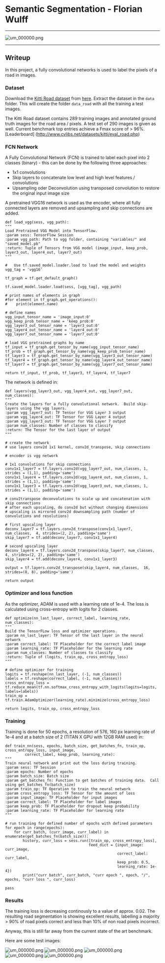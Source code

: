 # Semantic Segmentation - Florian Wulff

---

![um_000000.png](./runs/1503571676.450356/um_000006.png "um_000006.png")

---

## Writeup
In this project, a fully convolutional networks is used to label the pixels of a road in images.

### Dataset
Download the [Kitti Road dataset](http://www.cvlibs.net/datasets/kitti/eval_road.php) from [here](http://www.cvlibs.net/download.php?file=data_road.zip).  Extract the dataset in the `data` folder.  This will create the folder `data_road` with all the training a test images.

The Kitti Road dataset contains 289 training images and annotated ground truth images for the road area / pixels. A test set of 290 images is given as well.
Current benchmark top entries achieve a Fmax score of > 96%. [Leaderboard] (http://www.cvlibs.net/datasets/kitti/eval_road.php)

### FCN Network

A Fully Convolutional Network (FCN) is trained to label each pixel into 2 classes (binary) - this can be done by the following three approaches:

* 1x1 convolutions
* Skip layers to concatenate low level and high level features / convolutions
* Upsampling oder Deconvolution using transposed convolution to restore the original input image size

A pretrained VGG16 network is used as the encoder, where all fully connected layers are removed and upsampling and skip connections are added.

    def load_vgg(sess, vgg_path):
    """
    Load Pretrained VGG Model into TensorFlow.
    :param sess: TensorFlow Session
    :param vgg_path: Path to vgg folder, containing "variables/" and "saved_model.pb"
    :return: Tuple of Tensors from VGG model (image_input, keep_prob, layer3_out, layer4_out, layer7_out)
    """

    #   Use tf.saved_model.loader.load to load the model and weights
    vgg_tag = 'vgg16'
    
    tf_graph = tf.get_default_graph()
    
    tf.saved_model.loader.load(sess, [vgg_tag], vgg_path)
    
    # print names of elements in graph
    #for element in tf_graph.get_operations():
    #    print(element.name)
        
    # define names
    vgg_input_tensor_name = 'image_input:0'
    vgg_keep_prob_tensor_name = 'keep_prob:0'
    vgg_layer3_out_tensor_name = 'layer3_out:0'
    vgg_layer4_out_tensor_name = 'layer4_out:0'
    vgg_layer7_out_tensor_name = 'layer7_out:0'
    
    # load VGG pretrained graphs by name
    tf_input = tf_graph.get_tensor_by_name(vgg_input_tensor_name)
    tf_prob = tf_graph.get_tensor_by_name(vgg_keep_prob_tensor_name)
    tf_layer3 = tf_graph.get_tensor_by_name(vgg_layer3_out_tensor_name)
    tf_layer4 = tf_graph.get_tensor_by_name(vgg_layer4_out_tensor_name)
    tf_layer7 = tf_graph.get_tensor_by_name(vgg_layer7_out_tensor_name)
    
    return tf_input, tf_prob, tf_layer3, tf_layer4, tf_layer7

The network is defined in:

    def layers(vgg_layer3_out, vgg_layer4_out, vgg_layer7_out, num_classes):
    """
    Create the layers for a fully convolutional network.  Build skip-layers using the vgg layers.
    :param vgg_layer7_out: TF Tensor for VGG Layer 3 output
    :param vgg_layer4_out: TF Tensor for VGG Layer 4 output
    :param vgg_layer3_out: TF Tensor for VGG Layer 7 output
    :param num_classes: Number of classes to classify
    :return: The Tensor for the last layer of output
    """
    
    # create the network
    # use layers conv2d 1x1 kernel, conv2d_transpose, skip connections
    
    # encoder is vgg network

    # 1x1 convolutions for skip connections
    conv1x1_layer7 = tf.layers.conv2d(vgg_layer7_out, num_classes, 1, strides = (1,1), padding='same') 
    conv1x1_layer4 = tf.layers.conv2d(vgg_layer4_out, num_classes, 1, strides = (1,1), padding='same')
    conv1x1_layer3 = tf.layers.conv2d(vgg_layer3_out, num_classes, 1, strides = (1,1), padding='same')
    
    # conv2transpose deconvolutions to scale up and concatenation with skip connections
    # after each upscaling, do conv2d but without changing dimensions
    # upscaling is mirrored conv2d downsampling path (number of convolutions and resolutions)
    
    # first upscaling layer
    deconv_layer7 = tf.layers.conv2d_transpose(conv1x1_layer7, num_classes,  4, strides=(2, 2), padding='same')
    skip_layer7 = tf.add(deconv_layer7, conv1x1_layer4)
    
    # second upscaling layer
    deconv_layer4 = tf.layers.conv2d_transpose(skip_layer7, num_classes,  4, strides=(2, 2), padding='same')
    skip_layer4 = tf.add(deconv_layer4, conv1x1_layer3)
    
    output = tf.layers.conv2d_transpose(skip_layer4, num_classes,  16, strides=(8, 8), padding='same')

    return output

### Optimizer and loss function

As the optimizer, ADAM is used with a learning rate of 1e-4. The loss is calculated using cross-entropy with logits for 2 classes.

    def optimize(nn_last_layer, correct_label, learning_rate, num_classes):
    """
    Build the TensorFLow loss and optimizer operations.
    :param nn_last_layer: TF Tensor of the last layer in the neural network
    :param correct_label: TF Placeholder for the correct label image
    :param learning_rate: TF Placeholder for the learning rate
    :param num_classes: Number of classes to classify
    :return: Tuple of (logits, train_op, cross_entropy_loss)
    """
    
    # define optimizer for training
    logits = tf.reshape(nn_last_layer, (-1, num_classes))
    labels = tf.reshape(correct_label, (-1, num_classes))
    cross_entropy_loss = tf.reduce_mean(tf.nn.softmax_cross_entropy_with_logits(logits=logits, labels=labels))
    train_op = tf.train.AdamOptimizer(learning_rate).minimize(cross_entropy_loss)
    
    return logits, train_op, cross_entropy_loss
    
### Training

Training is done for 50 epochs, a resolution of 576, 160 px  learning rate of 1e-4 and at a batch size of 2 (TITAN X GPU with 12GB RAM used) in:

    def train_nn(sess, epochs, batch_size, get_batches_fn, train_op, cross_entropy_loss, input_image,
             correct_label, keep_prob, learning_rate):
    """
    Train neural network and print out the loss during training.
    :param sess: TF Session
    :param epochs: Number of epochs
    :param batch_size: Batch size
    :param get_batches_fn: Function to get batches of training data.  Call using get_batches_fn(batch_size)
    :param train_op: TF Operation to train the neural network
    :param cross_entropy_loss: TF Tensor for the amount of loss
    :param input_image: TF Placeholder for input images
    :param correct_label: TF Placeholder for label images
    :param keep_prob: TF Placeholder for dropout keep probability
    :param learning_rate: TF Placeholder for learning rate
    """
    
    # run training for defined number of epochs with defined parameters
    for epoch in range(epochs):
        for curr_batch, (curr_image, curr_label) in enumerate(get_batches_fn(batch_size)):
            history, curr_loss = sess.run([train_op, cross_entropy_loss],
                                          feed_dict = {input_image: curr_image, 
                                                       correct_label: curr_label, 
                                                       keep_prob: 0.5, 
                                                       learning_rate: 1e-4})
            print("curr batch", curr_batch, "curr epoch ", epoch, "/", epochs, "curr loss ", curr_loss)
    
    pass

### Results

The training loss is decreasing continously to a value of approx. 0.02.
The resulting road segmentation is showing excellent results, labelling a majority > 90% of road pixels correct and less than 10% of non road pixels incorrect.

Anyway, this is still far away from the current state of the art benchmark. 

Here are some test images:


![um_000000.png](./runs/1503571676.450356/um_000008.png "um_000008.png")
![um_000000.png](./runs/1503571676.450356/um_000032.png "um_000032.png")
![um_000000.png](./runs/1503571676.450356/um_000038.png "um_000038.png")
![um_000000.png](./runs/1503571676.450356/um_000060.png "um_000060.png")
![um_000000.png](./runs/1503571676.450356/um_000077.png "um_000077.png")


```python

```
